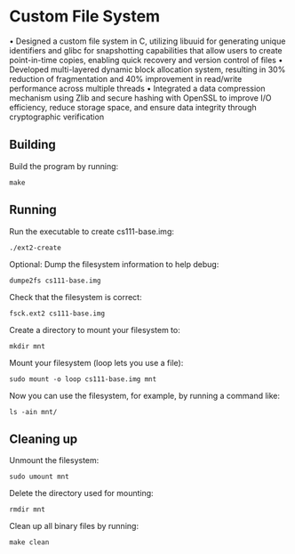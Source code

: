# Custom File System

• Designed a custom file system in C, utilizing libuuid for generating unique identifiers and glibc for snapshotting capabilities
that allow users to create point-in-time copies, enabling quick recovery and version control of files
• Developed multi-layered dynamic block allocation system, resulting in 30% reduction of fragmentation and 40% improvement
in read/write performance across multiple threads
• Integrated a data compression mechanism using Zlib and secure hashing with OpenSSL to improve I/O efficiency, reduce
storage space, and ensure data integrity through cryptographic verification

## Building
Build the program by running:  
```shell 
make
```

## Running
Run the executable to create cs111-base.img:  
```shell
./ext2-create
```  
Optional: Dump the filesystem information to help debug:  
```shell 
dumpe2fs cs111-base.img
```  
Check that the filesystem is correct:  
```shell 
fsck.ext2 cs111-base.img
```  
Create a directory to mount your filesystem to:  
```shell 
mkdir mnt
```  
Mount your filesystem (loop lets you use a file):  
```shell 
sudo mount -o loop cs111-base.img mnt
```  
Now you can use the filesystem, for example, by running a command like:
```shell
ls -ain mnt/
```  

## Cleaning up
Unmount the filesystem:  
```shell 
sudo umount mnt
```  
Delete the directory used for mounting:  
```shell
rmdir mnt
```  
Clean up all binary files by running:  
```shell
make clean
```  
